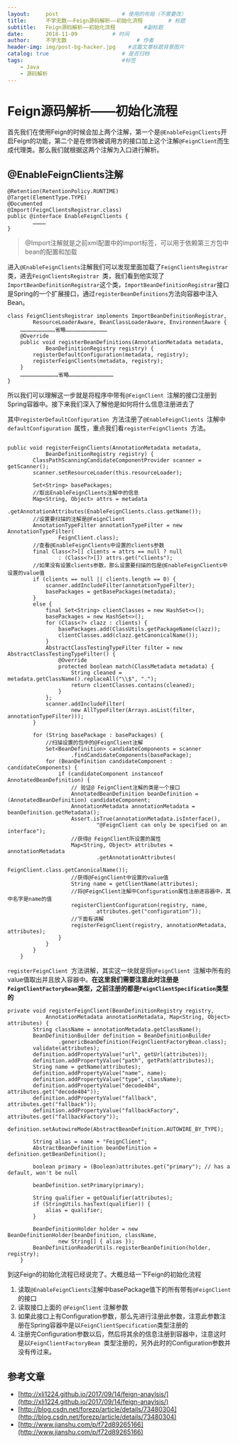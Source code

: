 ```yaml
---
layout:     post                    # 使用的布局（不需要改）
title:      不学无数——Feign源码解析——初始化流程        # 标题
subtitle:   Feign源码解析——初始化流程         #副标题
date:       2018-11-09           # 时间
author:     不学无数                      # 作者
header-img: img/post-bg-hacker.jpg    #这篇文章标题背景图片
catalog: true                       # 是否归档
tags:                               #标签
    - Java
    - 源码解析
---
```


# Feign源码解析——初始化流程

首先我们在使用Feign的时候会加上两个注解，第一个是`@EnableFeignClients`开启Feign的功能，第二个是在修饰被调用方的接口加上这个注解`@FeignClient`而生成代理类。那么我们就根据这两个注解为入口进行解析。

## @EnableFeignClients注解

```
@Retention(RetentionPolicy.RUNTIME)
@Target(ElementType.TYPE)
@Documented
@Import(FeignClientsRegistrar.class)
public @interface EnableFeignClients {
		…………
}

```

> @Import注解就是之前xml配置中的import标签，可以用于依赖第三方包中bean的配置和加载

进入`@EnableFeignClients`注解我们可以发现里面加载了`FeignClientsRegistrar`类，进去`FeignClientsRegistrar `类，我们看到他实现了`ImportBeanDefinitionRegistrar`这个类，`ImportBeanDefinitionRegistrar`接口是Spring的一个扩展接口，通过`registerBeanDefinitions`方法向容器中注入Bean。

```
class FeignClientsRegistrar implements ImportBeanDefinitionRegistrar,
		ResourceLoaderAware, BeanClassLoaderAware, EnvironmentAware {
    ……………………………省略…………………………………
	@Override
	public void registerBeanDefinitions(AnnotationMetadata metadata,
			BeanDefinitionRegistry registry) {
		registerDefaultConfiguration(metadata, registry);
		registerFeignClients(metadata, registry);
	}
	………………………………省略……………………………………
}

```

所以我们可以理解这一步就是将程序中带有`@FeignClient `注解的接口注册到Spring容器中。接下来我们深入了解他是如何将什么信息注册进去了

其中`registerDefaultConfiguration `方法注册了`@EnableFeignClients `注解中`defaultConfiguration `属性，重点我们看`registerFeignClients `方法。

```

public void registerFeignClients(AnnotationMetadata metadata,
			BeanDefinitionRegistry registry) {
		ClassPathScanningCandidateComponentProvider scanner = getScanner();
		scanner.setResourceLoader(this.resourceLoader);

		Set<String> basePackages;
		//取出EnableFeignClients注解中的信息
		Map<String, Object> attrs = metadata
				.getAnnotationAttributes(EnableFeignClients.class.getName());
		//设置要扫描的注解是@FeignClient
		AnnotationTypeFilter annotationTypeFilter = new AnnotationTypeFilter(
				FeignClient.class);
		//查看@EnableFeignClients中设置的clients参数
		final Class<?>[] clients = attrs == null ? null
				: (Class<?>[]) attrs.get("clients");
		//如果没有设置clients参数，那么设置要扫描的包是@EnableFeignClients中设置的value值
		if (clients == null || clients.length == 0) {
			scanner.addIncludeFilter(annotationTypeFilter);
			basePackages = getBasePackages(metadata);
		}
		else {
			final Set<String> clientClasses = new HashSet<>();
			basePackages = new HashSet<>();
			for (Class<?> clazz : clients) {
				basePackages.add(ClassUtils.getPackageName(clazz));
				clientClasses.add(clazz.getCanonicalName());
			}
			AbstractClassTestingTypeFilter filter = new AbstractClassTestingTypeFilter() {
				@Override
				protected boolean match(ClassMetadata metadata) {
					String cleaned = metadata.getClassName().replaceAll("\\$", ".");
					return clientClasses.contains(cleaned);
				}
			};
			scanner.addIncludeFilter(
					new AllTypeFilter(Arrays.asList(filter, annotationTypeFilter)));
		}

		for (String basePackage : basePackages) {
			//扫描设置的包中的@FeignClient注解
			Set<BeanDefinition> candidateComponents = scanner
					.findCandidateComponents(basePackage);
			for (BeanDefinition candidateComponent : candidateComponents) {
				if (candidateComponent instanceof AnnotatedBeanDefinition) {
					// 验证@ FeignClient注解的类是一个接口
					AnnotatedBeanDefinition beanDefinition = (AnnotatedBeanDefinition) candidateComponent;
					AnnotationMetadata annotationMetadata = beanDefinition.getMetadata();
					Assert.isTrue(annotationMetadata.isInterface(),
							"@FeignClient can only be specified on an interface");
					//获得@ FeignClient所设置的属性
					Map<String, Object> attributes = annotationMetadata
							.getAnnotationAttributes(
									FeignClient.class.getCanonicalName());
					//获得@FeignClient中设置的value值
					String name = getClientName(attributes);
					//将@FeignClient注解中Configuration属性注册进容器中，其中名字是name的值
					registerClientConfiguration(registry, name,
							attributes.get("configuration"));
					//下面有讲解
					registerFeignClient(registry, annotationMetadata, attributes);
				}
			}
		}
	}

```
`registerFeignClient `方法讲解，其实这一块就是将`@FeignClient `注解中所有的value值取出并且放入容器中。**在这里我们需要注意此时注册是`FeignClientFactoryBean`类型，之前注册的都是`FeignClientSpecification`类型的**

```
private void registerFeignClient(BeanDefinitionRegistry registry,
			AnnotationMetadata annotationMetadata, Map<String, Object> attributes) {
		String className = annotationMetadata.getClassName();
		BeanDefinitionBuilder definition = BeanDefinitionBuilder
				.genericBeanDefinition(FeignClientFactoryBean.class);
		validate(attributes);
		definition.addPropertyValue("url", getUrl(attributes));
		definition.addPropertyValue("path", getPath(attributes));
		String name = getName(attributes);
		definition.addPropertyValue("name", name);
		definition.addPropertyValue("type", className);
		definition.addPropertyValue("decode404", attributes.get("decode404"));
		definition.addPropertyValue("fallback", attributes.get("fallback"));
		definition.addPropertyValue("fallbackFactory", attributes.get("fallbackFactory"));
		definition.setAutowireMode(AbstractBeanDefinition.AUTOWIRE_BY_TYPE);

		String alias = name + "FeignClient";
		AbstractBeanDefinition beanDefinition = definition.getBeanDefinition();

		boolean primary = (Boolean)attributes.get("primary"); // has a default, won't be null

		beanDefinition.setPrimary(primary);

		String qualifier = getQualifier(attributes);
		if (StringUtils.hasText(qualifier)) {
			alias = qualifier;
		}

		BeanDefinitionHolder holder = new BeanDefinitionHolder(beanDefinition, className,
				new String[] { alias });
		BeanDefinitionReaderUtils.registerBeanDefinition(holder, registry);
	}

```

到这Feign的初始化流程已经说完了。大概总结一下Feign的初始化流程

1. 读取`@EnableFeignClients`注解中basePackage值下的所有带有`@FeignClient`的接口
2. 读取接口上面的 `@FeignClient` 注解参数
3. 如果此接口上有Configuration参数，那么先进行注册此参数，注意此参数注册在Spring容器中是以`FeignClientSpecification`类型注册的
4. 注册完Configuration参数以后，然后将其余的信息注册到容器中，注意这时是以`FeignClientFactoryBean `类型注册的，另外此时的Configuration参数并没有传过来。



## 参考文章

* [http://xli1224.github.io/2017/09/14/feign-anaylsis/](http://xli1224.github.io/2017/09/14/feign-anaylsis/)
* [http://blog.csdn.net/forezp/article/details/73480304](http://blog.csdn.net/forezp/article/details/73480304)
* [http://www.jianshu.com/p/f72d89265166](http://www.jianshu.com/p/f72d89265166)